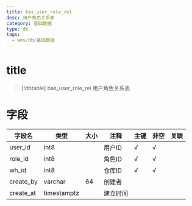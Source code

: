 ```yaml
---
title: bas_user_role_rel
desc: 用户角色关系表
category: 基础数据
type: db
tags:
  - wms/db/基础数据
---
```


# title
>[!dbtable] bas_user_role_rel
> 用户角色关系表

# 字段
| 字段名 | 类型 | 大小 | 注释 | 主键 | 非空 | 关联 |
| --- | --- | --- | --- | --- | --- | --- |
| user_id | int8 |  | 用户ID | √ | √ |  |
| role_id | int8 |  | 角色ID | √ | √ |  |
| wh_id | int8 |  | 仓库ID | √ | √ |  |
| create_by | varchar | 64 | 创建者 |  |  |  |
| create_at | timestamptz |  | 建立时间 |  |  |  |

